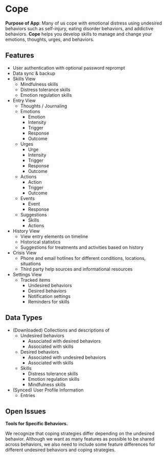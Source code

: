 Cope
====

**Purpose of App**: Many of us cope with emotional distress using undesired behaviors such as self-injury, eating disorder behaviors, and addictive behaviors. **Cope** helps you develop skills to manage and change your emotions, thoughts, urges, and behaviors.

Features
-----------

* User authentication with optional password reprompt
* Data sync & backup
* Skills View
  * Mindfulness skills
  * Distress tolerance skills
  * Emotion regulation skills
* Entry View
  * Thoughts / Journaling
  * Emotions
    * Emotion
    * Intensity
    * Trigger
    * Response
    * Outcome
  * Urges
    * Urge
    * Intensity
    * Trigger
    * Response
    * Outcome
  * Actions
    * Action
    * Trigger
    * Outcome
  * Events
    * Event
    * Response
  * Suggestions
    * Skills
    * Actions
* History View
  * View entry elements on timeline
  * Historical statistics
  * Suggestions for treatments and activities based on history
* Crisis View
  * Phone and email hotlines for different conditions, locations, situations
  * Third party help sources and informational resources
* Settings View
  * Tracked items
    * Undesired behaviors
    * Desired behaviors
    * Notification settings
    * Reminders for skills

Data Types
----------

* (Downloaded) Collections and descriptions of
  * Undesired behaviors
    * Associated with desired behaviors
    * Associated with skills
  * Desired behaviors
    * Associated with undesired behaviors
    * Associated with skills
  * Skills
    * Distress tolerance skills
    * Emotion regulation skills
    * Mindfulness skills
* (Synced) User Profile Information
  * Entries

Open Issues
-----------

**Tools for Specific Behaviors.**

We recognize that coping strategies differ depending on the undesired behavior. Although we want as many features as possible to be shared across behaviors, we also need to include some feature differences for different undesired behaviors and coping strategies.


